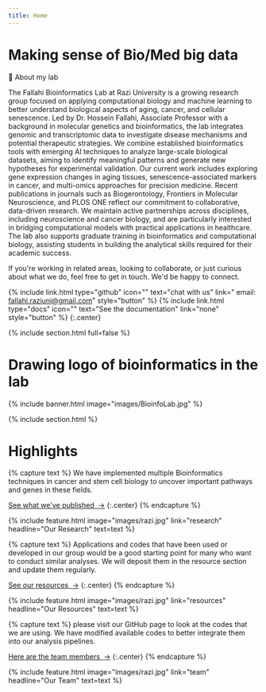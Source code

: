 ```yaml
---
title: Home
---
```


# Making sense of Bio/Med big data

🧬 About my lab

The Fallahi Bioinformatics Lab at Razi University is a growing research group focused on applying computational biology and machine learning to better understand biological aspects of aging, cancer, and cellular senescence. Led by Dr. Hossein Fallahi, Associate Professor with a background in molecular genetics and bioinformatics, the lab integrates genomic and transcriptomic data to investigate disease mechanisms and potential therapeutic strategies. We combine established bioinformatics tools with emerging AI techniques to analyze large-scale biological datasets, aiming to identify meaningful patterns and generate new hypotheses for experimental validation. Our current work includes exploring gene expression changes in aging tissues, senescence-associated markers in cancer, and multi-omics approaches for precision medicine. Recent publications in journals such as Biogerontology, Frontiers in Molecular Neuroscience, and PLOS ONE reflect our commitment to collaborative, data-driven research. We maintain active partnerships across disciplines, including neuroscience and cancer biology, and are particularly interested in bridging computational models with practical applications in healthcare. The lab also supports graduate training in bioinformatics and computational biology, assisting students in building the analytical skills required for their academic success.

If you're working in related areas, looking to collaborate, or just curious about what we do, feel free to get in touch. We'd be happy to connect.
  
{%
  include link.html
  type="github"
  icon=""
  text="chat with us"
  link=" email: fallahi.raziuni@gmail.com"
  style="button"
%}
{%
  include link.html
  type="docs"
  icon=""
  text="See the documentation"
  link="none"
  style="button"
%}
{:.center}

{% include section.html full=false %}
# Drawing logo of bioinformatics in the lab
{% include banner.html image="images/BioinfoLab.jpg" %}

{% include section.html %}

# Highlights

{% capture text %}
We have implemented multiple Bioinformatics techniques in cancer and stem cell biology to uncover important pathways and genes in these fields. 

[See what we've published &nbsp;→](https://scholar.google.com.au/citations?user=Txj1NyEAAAAJ&hl=en)
{:.center}
{% endcapture %}

{%
  include feature.html
  image="images/razi.jpg"
  link="research"
  headline="Our Research"
  text=text
%}

{% capture text %}
Applications and codes that have been used or developed in our group would be a good starting point for many who want to conduct similar analyses. We will deposit them in the resource section and update them regularly. 

[See our resources &nbsp;→](tools)
{:.center}
{% endcapture %}

{%
  include feature.html
  image="images/razi.jpg"
  link="resources"
  headline="Our Resources"
  text=text
%}

{% capture text %}
please visit our GitHub page to look at the codes that we are using. We have modified available codes to better integrate them into our analysis pipelines.

[Here are the team members &nbsp;→](team)
{:.center}
{% endcapture %}

{%
  include feature.html
  image="images/razi.jpg"
  link="team"
  headline="Our Team"
  text=text
%}
